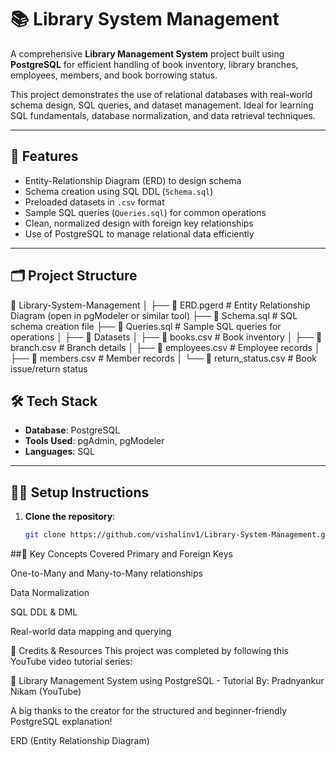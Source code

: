 # 📚 Library System Management

A comprehensive **Library Management System** project built using **PostgreSQL** for efficient handling of book inventory, library branches, employees, members, and book borrowing status.

This project demonstrates the use of relational databases with real-world schema design, SQL queries, and dataset management. Ideal for learning SQL fundamentals, database normalization, and data retrieval techniques.

---

## 🚀 Features

- Entity-Relationship Diagram (ERD) to design schema
- Schema creation using SQL DDL (`Schema.sql`)
- Preloaded datasets in `.csv` format
- Sample SQL queries (`Queries.sql`) for common operations
- Clean, normalized design with foreign key relationships
- Use of PostgreSQL to manage relational data efficiently

---

## 🗂️ Project Structure
📁 Library-System-Management
│
├── 📄 ERD.pgerd # Entity Relationship Diagram (open in pgModeler or similar tool)
├── 📄 Schema.sql # SQL schema creation file
├── 📄 Queries.sql # Sample SQL queries for operations
│
├── 📁 Datasets
│ ├── 📄 books.csv # Book inventory
│ ├── 📄 branch.csv # Branch details
│ ├── 📄 employees.csv # Employee records
│ ├── 📄 members.csv # Member records
│ └── 📄 return_status.csv # Book issue/return status

## 🛠️ Tech Stack

- **Database**: PostgreSQL
- **Tools Used**: pgAdmin, pgModeler
- **Languages**: SQL

---

## 🧑‍💻 Setup Instructions

1. **Clone the repository**:
   ```bash
   git clone https://github.com/vishalinv1/Library-System-Management.git


##📌 Key Concepts Covered
Primary and Foreign Keys

One-to-Many and Many-to-Many relationships

Data Normalization

SQL DDL & DML

Real-world data mapping and querying

🎥 Credits & Resources
This project was completed by following this YouTube video tutorial series:

🔗 Library Management System using PostgreSQL - Tutorial
By: Pradnyankur Nikam (YouTube)

A big thanks to the creator for the structured and beginner-friendly PostgreSQL explanation!

ERD (Entity Relationship Diagram) 
